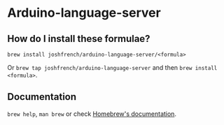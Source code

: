 # Arduino-language-server

## How do I install these formulae?

`brew install joshfrench/arduino-language-server/<formula>`

Or `brew tap joshfrench/arduino-language-server` and then `brew install <formula>`.

## Documentation

`brew help`, `man brew` or check [Homebrew's documentation](https://docs.brew.sh).
